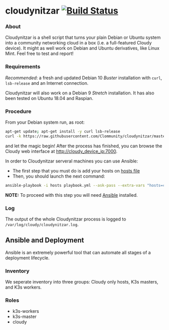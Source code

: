# cloudynitzar [![Build Status](https://travis-ci.org/Clommunity/cloudynitzar.svg?branch=master)](https://travis-ci.org/Clommunity/cloudynitzar)

### About
Cloudynitzar is a shell script that turns your plain Debian or Ubuntu system into a community networking cloud in a box (i.e. a full-featured Cloudy device). It might as well work on Debian and Ubuntu derivatives, like Linux Mint. Feel free to test and report!

### Requirements
*Recommended*: a fresh and updated Debian 10 *Buster* installation with `curl`, `lsb-release` and an Internet connection.

Cloudynitzar will also work on a Debian 9 *Stretch* installation. It has also been tested on Ubuntu 18.04 and Raspian.

### Procedure
From your Debian system run, as root:

```sh
apt-get update; apt-get install -y curl lsb-release
curl -k https://raw.githubusercontent.com/Clommunity/cloudynitzar/master/cloudynitzar.sh | bash -
```

and let the magic begin! After the process has finished, you can browse the Cloudy web interface at [http://cloudy_device_ip:7000](http://cloudy_device_ip:7000).

In order to Cloudynitzar  serveral machines you can use Ansible:

- The first step that you must do is add your hosts on [hosts file](./hosts)
- Then, you should launch the next command:

```sh
ansible-playbook -i hosts playbook.yml --ask-pass --extra-vars "hosts=cloudy user=your_user_name"
```

**NOTE:** To proceed with this step you will need [Ansible](https://docs.ansible.com/ansible/latest/installation_guide/intro_installation.html) installed.

### Log
The output of the whole Cloudynitzar process is logged to `/var/log/cloudy/cloudynitzar.log`.

## Ansible and Deployment

Ansible is an extremely powerful tool that can automate all stages of a deployment lifecycle. 

### Inventory

We seperate inventory into three groups: Cloudy only hosts, K3s masters, and K3s workers.

### Roles

* k3s-workers
* k3s-master
* cloudy
